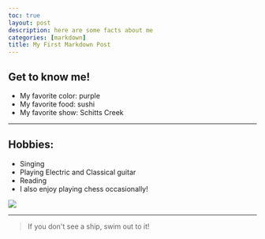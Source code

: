 ```yaml
---
toc: true
layout: post
description: here are some facts about me
categories: [markdown]
title: My First Markdown Post
---
```


## Get to know me!
- My favorite color: purple 
- My favorite food: sushi 
- My favorite show: Schitts Creek

---

## Hobbies:
- Singing 
- Playing Electric and Classical guitar 
- Reading
- I also enjoy playing chess occasionally!

![](https://upload.wikimedia.org/wikipedia/commons/7/71/ChessPawnSpecialMoves.gif)

---

> If you don't see a ship, swim out to it!



